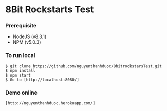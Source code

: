 # 8Bit Rockstarts Test

### Prerequisite
- NodeJS (v8.3.1)
- NPM (v5.0.3)

### To run local
```
$ git clone https://github.com/nguyenthanhduoc/8bitrockstarsTest.git
$ npm install
$ npm start
$ Go to [http://localhost:8080/]
```

### Demo online
```
[http://nguyenthanhduoc.herokuapp.com/]
```





